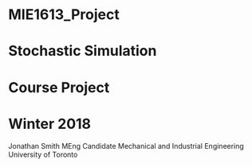 # MIE1613_Project
# Stochastic Simulation
# Course Project
# Winter 2018

Jonathan Smith
MEng Candidate
Mechanical and Industrial Engineering
University of Toronto
